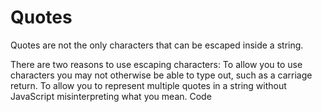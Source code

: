 # Quotes

Quotes are not the only characters that can be escaped inside a string.

There are two reasons to use escaping characters:
To allow you to use characters you may not otherwise be able to type out, such as a carriage return.
To allow you to represent multiple quotes in a string without JavaScript misinterpreting what you mean.
Code
